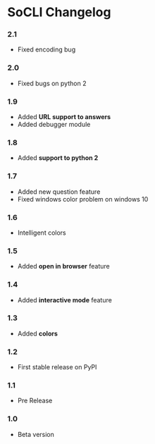 # SoCLI Changelog

### 2.1
* Fixed encoding bug

### 2.0
* Fixed bugs on python 2

### 1.9
* Added **URL support to answers**
* Added debugger module

### 1.8
* Added **support to python 2**

### 1.7
* Added new question feature
* Fixed windows color problem on windows 10

### 1.6
* Intelligent colors

### 1.5
* Added **open in browser** feature

### 1.4
* Added **interactive mode** feature

### 1.3
* Added **colors**

### 1.2
* First stable release on PyPI

### 1.1
* Pre Release

### 1.0
* Beta version
